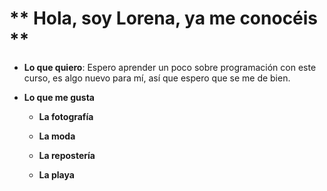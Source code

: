 # ** Hola, soy Lorena, ya me conocéis **

* **Lo que quiero**:
Espero aprender un poco sobre programación con este curso, es algo nuevo para mí, así que espero que se me de bien.

* **Lo que me gusta**
   * **La fotografía**

   * **La moda**

   * **La repostería**

   * **La playa**

   
